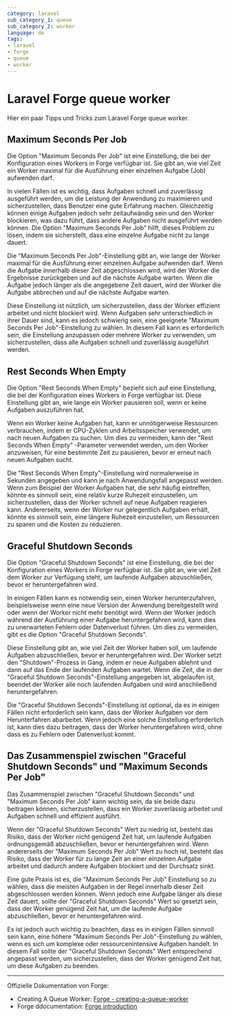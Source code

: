 ```yaml
---
category: laravel
sub_category_1: queue
sub_category_2: worker
language: de
tags:
- laravel
- forge
- queue
- worker
---
```


# Laravel Forge queue worker

Hier ein paar Tipps und Tricks zum Laravel Forge queue worker.

## Maximum Seconds Per Job

Die Option "Maximum Seconds Per Job" ist eine Einstellung, die bei der Konfiguration eines Workers in Forge verfügbar ist. Sie gibt an, wie viel Zeit ein Worker maximal für die Ausführung einer einzelnen Aufgabe (Job) aufwenden darf.

In vielen Fällen ist es wichtig, dass Aufgaben schnell und zuverlässig ausgeführt werden, um die Leistung der Anwendung zu maximieren und sicherzustellen, dass Benutzer eine gute Erfahrung machen. Gleichzeitig können einige Aufgaben jedoch sehr zeitaufwändig sein und den Worker blockieren, was dazu führt, dass andere Aufgaben nicht ausgeführt werden können. Die Option "Maximum Seconds Per Job" hilft, dieses Problem zu lösen, indem sie sicherstellt, dass eine einzelne Aufgabe nicht zu lange dauert.

Die "Maximum Seconds Per Job"-Einstellung gibt an, wie lange der Worker maximal für die Ausführung einer einzelnen Aufgabe aufwenden darf. Wenn die Aufgabe innerhalb dieser Zeit abgeschlossen wird, wird der Worker die Ergebnisse zurückgeben und auf die nächste Aufgabe warten. Wenn die Aufgabe jedoch länger als die angegebene Zeit dauert, wird der Worker die Aufgabe abbrechen und auf die nächste Aufgabe warten.

Diese Einstellung ist nützlich, um sicherzustellen, dass der Worker effizient arbeitet und nicht blockiert wird. Wenn Aufgaben sehr unterschiedlich in ihrer Dauer sind, kann es jedoch schwierig sein, eine geeignete "Maximum Seconds Per Job"-Einstellung zu wählen. In diesem Fall kann es erforderlich sein, die Einstellung anzupassen oder mehrere Worker zu verwenden, um sicherzustellen, dass alle Aufgaben schnell und zuverlässig ausgeführt werden.

## Rest Seconds When Empty

Die Option "Rest Seconds When Empty" bezieht sich auf eine Einstellung, die bei der Konfiguration eines Workers in Forge verfügbar ist. Diese Einstellung gibt an, wie lange ein Worker pausieren soll, wenn er keine Aufgaben auszuführen hat.

Wenn ein Worker keine Aufgaben hat, kann er unnötigerweise Ressourcen verbrauchen, indem er CPU-Zyklen und Arbeitsspeicher verwendet, um nach neuen Aufgaben zu suchen. Um dies zu vermeiden, kann der "Rest Seconds When Empty" -Parameter verwendet werden, um den Worker anzuweisen, für eine bestimmte Zeit zu pausieren, bevor er erneut nach neuen Aufgaben sucht.

Die "Rest Seconds When Empty"-Einstellung wird normalerweise in Sekunden angegeben und kann je nach Anwendungsfall angepasst werden. Wenn zum Beispiel der Worker Aufgaben hat, die sehr häufig eintreffen, könnte es sinnvoll sein, eine relativ kurze Ruhezeit einzustellen, um sicherzustellen, dass der Worker schnell auf neue Aufgaben reagieren kann. Andererseits, wenn der Worker nur gelegentlich Aufgaben erhält, könnte es sinnvoll sein, eine längere Ruhezeit einzustellen, um Ressourcen zu sparen und die Kosten zu reduzieren.

## Graceful Shutdown Seconds

Die Option "Graceful Shutdown Seconds" ist eine Einstellung, die bei der Konfiguration eines Workers in Forge verfügbar ist. Sie gibt an, wie viel Zeit dem Worker zur Verfügung steht, um laufende Aufgaben abzuschließen, bevor er heruntergefahren wird.

In einigen Fällen kann es notwendig sein, einen Worker herunterzufahren, beispielsweise wenn eine neue Version der Anwendung bereitgestellt wird oder wenn der Worker nicht mehr benötigt wird. Wenn der Worker jedoch während der Ausführung einer Aufgabe heruntergefahren wird, kann dies zu unerwarteten Fehlern oder Datenverlust führen. Um dies zu vermeiden, gibt es die Option "Graceful Shutdown Seconds".

Diese Einstellung gibt an, wie viel Zeit der Worker haben soll, um laufende Aufgaben abzuschließen, bevor er heruntergefahren wird. Der Worker setzt den "Shutdown"-Prozess in Gang, indem er neue Aufgaben ablehnt und dann auf das Ende der laufenden Aufgaben wartet. Wenn die Zeit, die in der "Graceful Shutdown Seconds"-Einstellung angegeben ist, abgelaufen ist, beendet der Worker alle noch laufenden Aufgaben und wird anschließend heruntergefahren.

Die "Graceful Shutdown Seconds"-Einstellung ist optional, da es in einigen Fällen nicht erforderlich sein kann, dass der Worker Aufgaben vor dem Herunterfahren abarbeitet. Wenn jedoch eine solche Einstellung erforderlich ist, kann dies dazu beitragen, dass der Worker heruntergefahren wird, ohne dass es zu Fehlern oder Datenverlust kommt.

## Das Zusammenspiel zwischen "Graceful Shutdown Seconds" und "Maximum Seconds Per Job"

Das Zusammenspiel zwischen "Graceful Shutdown Seconds" und "Maximum Seconds Per Job" kann wichtig sein, da sie beide dazu beitragen können, sicherzustellen, dass ein Worker zuverlässig arbeitet und Aufgaben schnell und effizient ausführt.

Wenn der "Graceful Shutdown Seconds" Wert zu niedrig ist, besteht das Risiko, dass der Worker nicht genügend Zeit hat, um laufende Aufgaben ordnungsgemäß abzuschließen, bevor er heruntergefahren wird. Wenn andererseits der "Maximum Seconds Per Job" Wert zu hoch ist, besteht das Risiko, dass der Worker für zu lange Zeit an einer einzelnen Aufgabe arbeitet und dadurch andere Aufgaben blockiert und der Durchsatz sinkt.

Eine gute Praxis ist es, die "Maximum Seconds Per Job" Einstellung so zu wählen, dass die meisten Aufgaben in der Regel innerhalb dieser Zeit abgeschlossen werden können. Wenn jedoch eine Aufgabe länger als diese Zeit dauert, sollte der "Graceful Shutdown Seconds" Wert so gesetzt sein, dass der Worker genügend Zeit hat, um die laufende Aufgabe abzuschließen, bevor er heruntergefahren wird.

Es ist jedoch auch wichtig zu beachten, dass es in einigen Fällen sinnvoll sein kann, eine höhere "Maximum Seconds Per Job"-Einstellung zu wählen, wenn es sich um komplexe oder ressourcenintensive Aufgaben handelt. In diesem Fall sollte der "Graceful Shutdown Seconds" Wert entsprechend angepasst werden, um sicherzustellen, dass der Worker genügend Zeit hat, um diese Aufgaben zu beenden.

---

Offizielle Dokumentation von Forge:

- Creating A Queue Worker: [Forge - creating-a-queue-worker](https://forge.laravel.com/docs/1.0/sites/queues.html#creating-a-queue-worker)
- Forge ddocumentation: [Forge introduction](https://forge.laravel.com/docs/1.0/introduction.html)
